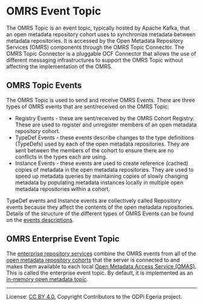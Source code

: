 <!-- SPDX-License-Identifier: CC-BY-4.0 -->
<!-- Copyright Contributors to the ODPi Egeria project. -->

# OMRS Event Topic

The OMRS Topic is an event topic, typically hosted by Apache Kafka,
that an open metadata repository cohort uses to synchronize metadata
between metadata repositories.
It is accessed by the Open Metadata Repository Services (OMRS)
components through the OMRS Topic Connector.
The OMRS Topic Connector is a pluggable OCF Connector
that allows the use of different messaging infrastructures to
support the OMRS Topic without affecting the implementation of the OMRS.

## OMRS Topic Events

The OMRS Topic is used to send and receive OMRS Events.  There are three types of OMRS events that are sent/received on the OMRS Topic:

* Registry Events - these are sent/received by the OMRS Cohort Registry.
These are used to register and unregister members of an open metadata repository cohort.
* TypeDef Events - these events describe changes to the type definitions (TypeDefs)
used by each of the open metadata repositories.
They are sent between the members of the cohort to ensure there are no
conflicts in the types each are using.
* Instance Events - these events are used to create reference (cached)
copies of metadata in the open metadata repositories.  They are used to speed up metadata queries by maintaining copies of slowly changing metadata by populating metadata instances locally in multiple open metadata repositories within a cohort.

TypeDef events and Instance events are collectively called Repository events
because they affect the contents of the open metadata repositories.
Details of the structure of the different types of OMRS Events can be
found on the [events descriptions](event-descriptions).

## OMRS Enterprise Event Topic

The [enterprise repository services](subsystem-descriptions/enterprise-repository-services.md)
combine the OMRS events from all of the [open metadata repository cohorts](open-metadata-repository-cohort.md)
that the server is connected to and makes them available to each local
[Open Metadata Access Service (OMAS)](../../access-services).  This is called the
enterprise event topic.  By default, it is implemented as an
[in-memory open metadata topic](../../adapters/open-connectors/event-bus-connectors/open-metadata-topic-connectors/inmemory-open-metadata-topic-connector).



----
License: [CC BY 4.0](https://creativecommons.org/licenses/by/4.0/),
Copyright Contributors to the ODPi Egeria project.